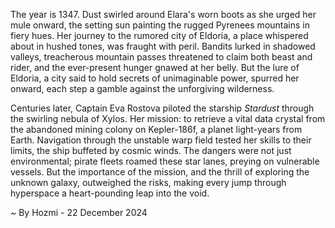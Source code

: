 
The year is 1347.  Dust swirled around Elara's worn boots as she urged her mule onward, the setting sun painting the rugged Pyrenees mountains in fiery hues.  Her journey to the rumored city of Eldoria, a place whispered about in hushed tones, was fraught with peril. Bandits lurked in shadowed valleys, treacherous mountain passes threatened to claim both beast and rider, and the ever-present hunger gnawed at her belly.  But the lure of Eldoria, a city said to hold secrets of unimaginable power, spurred her onward, each step a gamble against the unforgiving wilderness.

Centuries later, Captain Eva Rostova piloted the starship *Stardust* through the swirling nebula of Xylos.  Her mission: to retrieve a vital data crystal from the abandoned mining colony on Kepler-186f, a planet light-years from Earth.  Navigation through the unstable warp field tested her skills to their limits, the ship buffeted by cosmic winds.  The dangers were not just environmental; pirate fleets roamed these star lanes, preying on vulnerable vessels.  But the importance of the mission, and the thrill of exploring the unknown galaxy, outweighed the risks, making every jump through hyperspace a heart-pounding leap into the void.

~ By Hozmi - 22 December 2024
